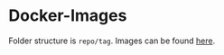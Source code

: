 # Docker-Images

Folder structure is `repo/tag`.
Images can be found [here](https://hub.docker.com/u/spaceeec).